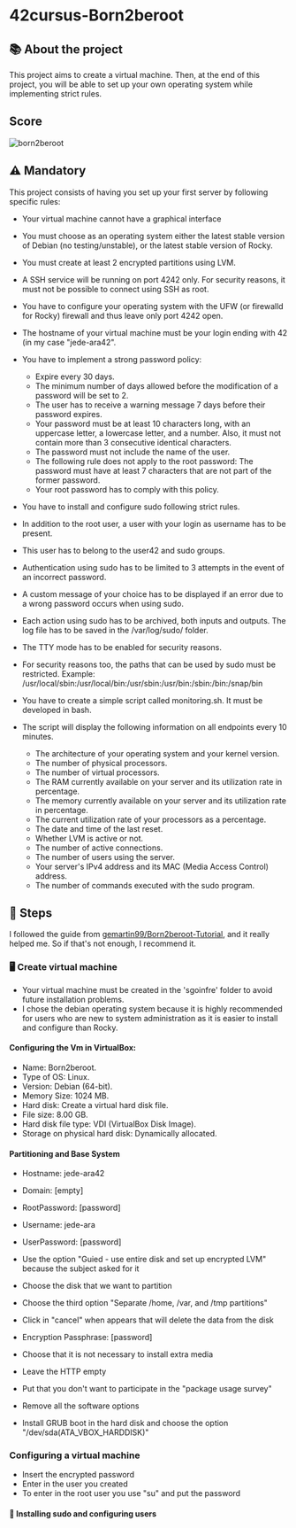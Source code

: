 # 42cursus-Born2beroot
## :books: About the project
This project aims to create a virtual machine. Then, at the end of this project, you will be able to set up your own operating system while implementing strict rules.

## Score
  ![born2beroot](https://user-images.githubusercontent.com/106436743/213870697-91744e74-5d66-44ea-ac59-6e3c24d21b5b.jpg)

## :warning: Mandatory  
This project consists of having you set up your first server by following specific rules:
* Your virtual machine cannot have a graphical interface
* You must choose as an operating system either the latest stable version of Debian (no testing/unstable), or the latest stable version of Rocky.
* You must create at least 2 encrypted partitions using LVM.
* A SSH service will be running on port 4242 only. For security reasons, it must not be possible to connect using SSH as root.
* You have to configure your operating system with the UFW (or firewalld for Rocky) firewall and thus leave only port 4242 open.
* The hostname of your virtual machine must be your login ending with 42 (in my case "jede-ara42".
* You have to implement a strong password policy: 
  * Expire every 30 days.
  * The minimum number of days allowed before the modification of a password will be set to 2.
  * The user has to receive a warning message 7 days before their password expires.
  * Your password must be at least 10 characters long, with an uppercase letter, a lowercase letter, and a number. Also, it must not contain more than 3
consecutive identical characters.
  * The password must not include the name of the user.
  * The following rule does not apply to the root password: The password must have at least 7 characters that are not part of the former password.
  * Your root password has to comply with this policy.
  
* You have to install and configure sudo following strict rules.
* In addition to the root user, a user with your login as username has to be present.
* This user has to belong to the user42 and sudo groups.
* Authentication using sudo has to be limited to 3 attempts in the event of an incorrect password.
* A custom message of your choice has to be displayed if an error due to a wrong password occurs when using sudo.
* Each action using sudo has to be archived, both inputs and outputs. The log file has to be saved in the /var/log/sudo/ folder.
* The TTY mode has to be enabled for security reasons.
* For security reasons too, the paths that can be used by sudo must be restricted.
  Example: /usr/local/sbin:/usr/local/bin:/usr/sbin:/usr/bin:/sbin:/bin:/snap/bin
* You have to create a simple script called monitoring.sh. It must be developed in bash.

* The script will display the following information on all endpoints every 10 minutes.
  * The architecture of your operating system and your kernel version.
  * The number of physical processors.
  * The number of virtual processors.
  * The RAM currently available on your server and its utilization rate in percentage.
  * The memory currently available on your server and its utilization rate in percentage.
  * The current utilization rate of your processors as a percentage.
  * The date and time of the last reset.
  * Whether LVM is active or not.
  * The number of active connections.
  * The number of users using the server.
  * Your server's IPv4 address and its MAC (Media Access Control) address.
  * The number of commands executed with the sudo program.
  
## :footprints: Steps
I followed the guide from [gemartin99/Born2beroot-Tutorial](https://github.com/gemartin99/Born2beroot-Tutorial), and it really helped me. So if that's not enough, I recommend it.

### :desktop_computer: Create virtual machine
* Your virtual machine must be created in the 'sgoinfre' folder to avoid future installation problems.
* I chose the debian operating system because it is highly recommended for users who are new to system administration as it is easier to install and configure than Rocky.

#### Configuring the Vm in VirtualBox:
  * Name: Born2beroot.
  * Type of OS: Linux.
  * Version: Debian (64-bit).
  * Memory Size: 1024 MB.
  * Hard disk: Create a virtual hard disk file.
  * File size: 8.00 GB.
  * Hard disk file type: VDI (VirtualBox Disk Image).
  * Storage on physical hard disk: Dynamically allocated.
  
#### Partitioning and Base System

* Hostname: jede-ara42
* Domain: [empty]
* RootPassword: [password]
* Username: jede-ara
* UserPassword: [password]

* Use the option "Guied - use entire disk and set up encrypted LVM" because the subject asked for it
* Choose the disk that we want to partition
* Choose the third option "Separate /home, /var, and /tmp partitions"
* Click in "cancel" when appears that will delete the data from the disk

* Encryption Passphrase: [password]

* Choose that it is not necessary to install extra media
* Leave the HTTP empty
* Put that you don't want to participate in the "package usage survey"
* Remove all the software options
* Install GRUB boot in the hard disk and choose the option "/dev/sda(ATA_VBOX_HARDDISK)"

### Configuring a virtual machine
* Insert the encrypted password
* Enter in the user you created
* To enter in the root user you use "su" and put the password

#### :busts_in_silhouette: Installing sudo and configuring users



